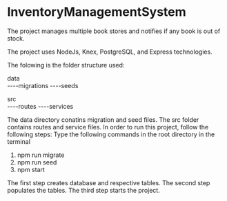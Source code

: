 # InventoryManagementSystem
The project manages multiple book stores and notifies if any book is out of stock.

The project uses NodeJs, Knex, PostgreSQL, and Express technologies.

The folowing is the folder structure used:

data\
----migrations
----seeds

src\
----routes
----services

The data directory conatins migration and seed files. The src folder contains routes and service files. In order to run this project, follow the following steps:
Type the following commands in the root directory in the terminal
1. npm run migrate
2. npm run seed
3. npm start

The first step creates database and respective tables. The second step populates the tables. The third step starts the project.
